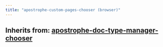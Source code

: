 ```yaml
---
title: "apostrophe-custom-pages-chooser (browser)"
---
```

## Inherits from: [apostrophe-doc-type-manager-chooser](../apostrophe-doc-type-manager/browser-apostrophe-doc-type-manager-chooser.html)

